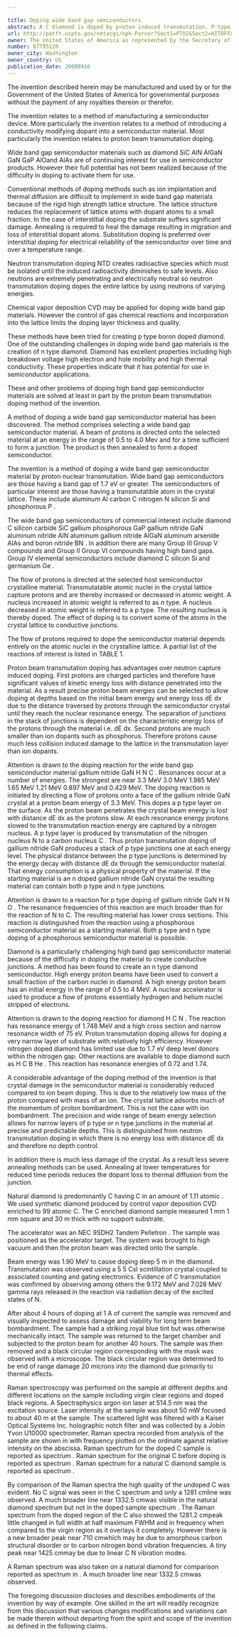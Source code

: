 ```yaml
---

title: Doping wide band gap semiconductors
abstract: A C diamond is doped by proton induced transmutation. P-type doping is achieved by the C(p,αγ)B reaction. N-type doping is achieved by the C(p,γ)N reaction. The transmutation reaction that occurs is determined by selection of proton beam energy. Stacks of junctions each calculated to be in the order of 10 nm thick have been achieved.
url: http://patft.uspto.gov/netacgi/nph-Parser?Sect1=PTO2&Sect2=HITOFF&p=1&u=%2Fnetahtml%2FPTO%2Fsearch-adv.htm&r=1&f=G&l=50&d=PALL&S1=07795120&OS=07795120&RS=07795120
owner: The United States of America as represented by the Secretary of the Navy
number: 07795120
owner_city: Washington
owner_country: US
publication_date: 20090916
---
```

The invention described herein may be manufactured and used by or for the Government of the United States of America for governmental purposes without the payment of any royalties thereon or therefor.

The invention relates to a method of manufacturing a semiconductor device. More particularly the invention relates to a method of introducing a conductivity modifying dopant into a semiconductor material. Most particularly the invention relates to proton beam transmutation doping.

Wide band gap semiconductor materials such as diamond SiC AlN AlGaN GaN GaP AlOand AlAs are of continuing interest for use in semiconductor products. However their full potential has not been realized because of the difficulty in doping to activate them for use.

Conventional methods of doping methods such as ion implantation and thermal diffusion are difficult to implement in wide band gap materials because of the rigid high strength lattice structure. The lattice structure reduces the replacement of lattice atoms with dopant atoms to a small fraction. In the case of interstitial doping the substrate suffers significant damage. Annealing is required to heal the damage resulting in migration and loss of interstitial dopant atoms. Substitution doping is preferred over interstitial doping for electrical reliability of the semiconductor over time and over a temperature range.

Neutron transmutation doping NTD creates radioactive species which must be isolated until the induced radioactivity diminishes to safe levels. Also neutrons are extremely penetrating and electrically neutral so neutron transmutation doping dopes the entire lattice by using neutrons of varying energies.

Chemical vapor deposition CVD may be applied for doping wide band gap materials. However the control of gas chemical reactions and incorporation into the lattice limits the doping layer thickness and quality.

These methods have been tried for creating p type boron doped diamond. One of the outstanding challenges in doping wide band gap materials is the creation of n type diamond. Diamond has excellent properties including high breakdown voltage high electron and hole mobility and high thermal conductivity. These properties indicate that it has potential for use in semiconductor applications.

These and other problems of doping high band gap semiconductor materials are solved at least in part by the proton beam transmutation doping method of the invention.

A method of doping a wide band gap semiconductor material has been discovered. The method comprises selecting a wide band gap semiconductor material. A beam of protons is directed onto the selected material at an energy in the range of 0.5 to 4.0 Mev and for a time sufficient to form a junction. The product is then annealed to form a doped semiconductor.

The invention is a method of doping a wide band gap semiconductor material by proton nuclear transmutation. Wide band gap semiconductors are those having a band gap of 1.7 eV or greater. The semiconductors of particular interest are those having a transmutatible atom in the crystal lattice. These include aluminum Al carbon C nitrogen N silicon Si and phosphorous P .

The wide band gap semiconductors of commercial interest include diamond C silicon carbide SiC gallium phosphorous GaP gallium nitride GaN aluminum nitride AlN aluminum gallium nitride AlGaN aluminum arsenide AlAs and boron nitride BN . In addition there are many Group III Group V compounds and Group II Group VI compounds having high band gaps. Group IV elemental semiconductors include diamond C silicon Si and germanium Ge .

The flow of protons is directed at the selected host semiconductor crystalline material. Transmutatable atomic nuclei in the crystal lattice capture protons and are thereby increased or decreased in atomic weight. A nucleus increased in atomic weight is referred to as n type. A nucleus decreased in atomic weight is referred to a p type. The resulting nucleus is thereby doped. The effect of doping is to convert some of the atoms in the crystal lattice to conductive junctions.

The flow of protons required to dope the semiconductor material depends entirely on the atomic nuclei in the crystalline lattice. A partial list of the reactions of interest is listed in TABLE 1.

Proton beam transmutation doping has advantages over neutron capture induced doping. First protons are charged particles and therefore have significant values of kinetic energy loss with distance penetrated into the material. As a result precise proton beam energies can be selected to allow doping at depths based on the initial beam energy and energy loss dE dx due to the distance traversed by protons through the semiconductor crystal until they reach the nuclear resonance energy. The separation of junctions in the stack of junctions is dependent on the characteristic energy loss of the protons through the material i.e. dE dx. Second protons are much smaller than ion dopants such as phosphorus. Therefore protons cause much less collision induced damage to the lattice in the transmutation layer than ion dopants.

Attention is drawn to the doping reaction for the wide band gap semiconductor material gallium nitride GaN H N C . Resonances occur at a number of energies. The strongest are near 3.3 MeV 3.0 MeV 1.985 MeV 1.65 MeV 1.21 MeV 0.897 MeV and 0.429 MeV. The doping reaction is initiated by directing a flow of protons onto a face of the gallium nitride GaN crystal at a proton beam energy of 3.3 MeV. This dopes a p type layer on the surface. As the proton beam penetrates the crystal beam energy is lost with distance dE dx as the protons slow. At each resonance energy protons slowed to the transmutation reaction energy are captured by a nitrogen nucleus. A p type layer is produced by transmutation of the nitrogen nucleus N to a carbon nucleus C . Thus proton transmutation doping of gallium nitride GaN produces a stack of p type junctions one at each energy level. The physical distance between the p type junctions is determined by the energy decay with distance dE dx through the semiconductor material. That energy consumption is a physical property of the material. If the starting material is an n doped gallium nitride GaN crystal the resulting material can contain both p type and n type junctions.

Attention is drawn to a reaction for p type doping of gallium nitride GaN H N O . The resonance frequencies of this reaction are much broader than for the reaction of N to C. The resulting material has lower cross sections. This reaction is distinguished from the reaction using a phosphorous semiconductor material as a starting material. Both p type and n type doping of a phosphorous semiconductor material is possible.

Diamond is a particularly challenging high band gap semiconductor material because of the difficulty in doping the material to create conductive junctions. A method has been found to create an n type diamond semiconductor. High energy proton beams have been used to convert a small fraction of the carbon nuclei in diamond. A high energy proton beam has an initial energy in the range of 0.5 to 4 MeV. A nuclear accelerator is used to produce a flow of protons essentially hydrogen and helium nuclei stripped of electrons.

Attention is drawn to the doping reaction for diamond H C N . The reaction has resonance energy of 1.748 MeV and a high cross section and narrow resonance width of 75 eV. Proton transmutation doping allows for doping a very narrow layer of substrate with relatively high efficiency. However nitrogen doped diamond has limited use due to 1.7 eV deep level donors within the nitrogen gap. Other reactions are available to dope diamond such as H C B He . This reaction has resonance energies of 0.72 and 1.74.

A considerable advantage of the doping method of the invention is that crystal damage in the semiconductor material is considerably reduced compared to ion beam doping. This is due to the relatively low mass of the proton compared with mass of an ion. The crystal lattice adsorbs much of the momentum of proton bombardment. This is not the case with ion bombardment. The precision and wide range of beam energy selection allows for narrow layers of p type or n type junctions in the material at precise and predictable depths. This is distinguished from neutron transmutation doping in which there is no energy loss with distance dE dx and therefore no depth control.

In addition there is much less damage of the crystal. As a result less severe annealing methods can be used. Annealing at lower temperatures for reduced time periods reduces the dopant loss to thermal diffusion from the junction.

Natural diamond is predominantly C having C in an amount of 1.11 atomic . We used synthetic diamond produced by control vapor deposition CVD enriched to 99 atomic C. The C enriched diamond sample measured 1 mm 1 mm square and 30 m thick with no support substrate.

The accelerator was an NEC 9SDH2 Tandem Pelletron . The sample was positioned as the accelerator target. The system was brought to high vacuum and then the proton beam was directed onto the sample.

Beam energy was 1.90 MeV to cause doping deep 5 m in the diamond. Transmutation was observed using a 5 5 CsI scintillation crystal coupled to associated counting and gating electronics. Evidence of C transmutation was confirmed by observing among others the 9.172 MeV and 7.028 MeV gamma rays released in the reaction via radiation decay of the excited states of N.

After about 4 hours of doping at 1 A of current the sample was removed and visually inspected to assess damage and viability for long term beam bombardment. The sample had a striking royal blue tint but was otherwise mechanically intact. The sample was returned to the target chamber and subjected to the proton beam for another 40 hours. The sample was then removed and a black circular region corresponding with the mask was observed with a microscope. The black circular region was determined to be end of range damage 20 microns into the diamond due primarily to thermal effects.

Raman spectroscopy was performed on the sample at different depths and different locations on the sample including virgin clear regions and doped black regions. A Spectraphysics argon ion laser at 514.5 nm was the excitation source. Laser intensity at the sample was about 50 mW focused to about 40 m at the sample. The scattered light was filtered with a Kaiser Optical Systems Inc. holographic notch filter and was collected by a Jobin Yvon U10000 spectrometer. Raman spectra recorded from analysis of the sample are shown in with frequency plotted on the ordinate against relative intensity on the abscissa. Raman spectrum for the doped C sample is reported as spectrum . Raman spectrum for the original C before doping is reported as spectrum . Raman spectrum for a natural C diamond sample is reported as spectrum .

By comparison of the Raman spectra the high quality of the undoped C was evident. No C signal was seen in the C spectrum and only a 1281 cmline was observed. A much broader line near 1332.5 cmwas visible in the natural diamond spectrum but not in the doped sample spectrum . The Raman spectrum from the doped region of the C also showed the 1281.2 cmpeak little changed in full width at half maximum FWHM and in frequency when compared to the virgin region as it overlays it completely. However there is a new broader peak near 710 cmwhich may be due to amorphous carbon structural disorder or to carbon nitrogen bond vibration frequencies. A tiny peak near 1425 cmmay be due to linear C N vibration modes.

A Raman spectrum was also taken on a natural diamond for comparison reported as spectrum in . A much broader line near 1332.5 cmwas observed.

The foregoing discussion discloses and describes embodiments of the invention by way of example. One skilled in the art will readily recognize from this discussion that various changes modifications and variations can be made therein without departing from the spirit and scope of the invention as defined in the following claims.


